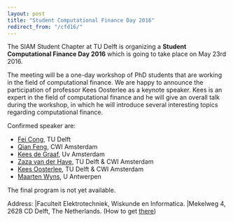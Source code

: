 ```yaml
---
layout: post
title: "Student Computational Finance Day 2016"
redirect_from: "/cfd16/"
---
```

The SIAM Student Chapter at TU Delft is organizing a **Student Computational Finance Day 2016** 
which is going to take place on May 23rd 2016.

The meeting will be a one-day workshop of PhD students that are working in the field of computational finance. 
We are happy to announce the participation of professor Kees Oosterlee as a keynote speaker. 
Kees is an expert in the field of computational finance and he will give an overall talk during the workshop, 
in which he will introduce several interesting topics regarding computational finance.

Confirmed speaker are:

   * [Fei Cong], TU Delft
   * [Qian Feng], CWI Amsterdam
   * [Kees de Graaf], Uv Amsterdam 
   * [Zaza van der Have], TU Delft & CWI Amsterdam 
   * [Kees Oosterlee], TU Delft & CWI Amsterdam 
   * [Maarten Wyns], U Antwerpen 

The final program is not yet available.

Address: |Faculteit Elektrotechniek, Wiskunde en Informatica.
         |Mekelweg 4, 2628 CD  Delft, The Netherlands. (How to get [there])

[Fei Cong]: http://www.ewi.tudelft.nl/en/the-faculty/departments/applied-mathematics/numerical-analysis/people/phd-studenten/ir-f-cong/
[Qian Feng]: https://www.cwi.nl/people/2606
[Kees de Graaf]: https://staff.fnwi.uva.nl/c.s.l.degraaf/
[Zaza van der Have]: http://www.ewi.tudelft.nl/nl/over-de-faculteit/afdelingen/toegepaste-wiskunde/numerieke-wiskunde/mensen/phd-studenten/ir-z-van-der-have/
[Kees Oosterlee]: http://ta.twi.tudelft.nl/mf/users/oosterle/
[Maarten Wyns]: https://www.uantwerpen.be/nl/personeel/maarten-wyns/

[there]: http://www.ewi.tudelft.nl/en/the-faculty/contact/